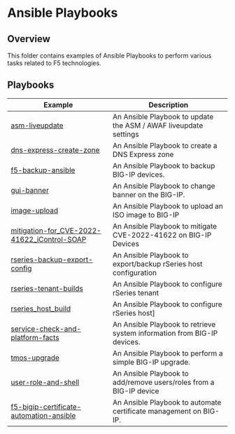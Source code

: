# Ansible Playbooks

## Overview

This folder contains examples of Ansible Playbooks to perform various tasks related to F5 technologies.

## Playbooks 

| Example                                         | Description |
| ----------------------------------------------- | ----------- |
| [asm-liveupdate](asm-liveupdate/)| An Ansible Playbook to update the ASM / AWAF liveupdate settings  |
| [dns-express-create-zone](dns-express-create-zone/)| An Ansible Playbook to create a DNS Express zone |
| [f5-backup-ansible](f5-backup-ansible/)| An Ansible Playbook to backup BIG-IP devices. |
| [gui-banner](gui-banner/)| An Ansible Playbook to change banner on the BIG-IP. |
| [image-upload](image-upload/)| An Ansible Playbook to upload an ISO image to BIG-IP |
| [mitigation-for_CVE-2022-41622_iControl-SOAP](/mitigation-for_CVE-2022-41622_iControl-SOAP)| An Ansible Playbook to mitigate CVE-2022-41622 on BIG-IP Devices|
| [rseries-backup-export-config](/rseries-backup-export-config)| An Ansible Playbook to export/backup rSeries host configuration|
| [rseries-tenant-builds](/rseries-tenant-builds)| An Ansible Playbook to configure rSeries tenant|
| [rseries_host_build](/rseries_host_build)| An Ansible Playbook to configure rSeries host]
| [service-check-and-platform-facts](/service-check-and-platform-facts/)| An Ansible Playbook to retrieve system information from BIG-IP devices. |
| [tmos-upgrade](/tmos-upgrade/)| An Ansible Playbook to perform a simple BIG-IP upgrade. |
| [user-role-and-shell](/user-role-and-shell)| An Ansible Playbook to add/remove users/roles from a BIG-IP device |
| [f5-bigip-certificate-automation-ansible](/f5-bigip-certificate-automation-ansible)| An Ansible Playbook to automate certificate management on BIG-IP.  |

